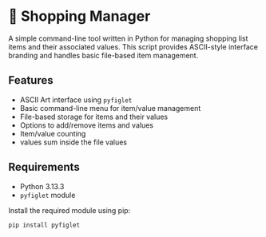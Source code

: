 # 🛒 Shopping Manager

A simple command-line tool written in Python for managing shopping list items and their associated values. This script provides ASCII-style interface branding and handles basic file-based item management.

## Features

- ASCII Art interface using `pyfiglet`
- Basic command-line menu for item/value management
- File-based storage for items and their values
- Options to add/remove items and values
- Item/value counting
- values sum inside the file values

## Requirements

- Python 3.13.3
- `pyfiglet` module

Install the required module using pip:

```bash
pip install pyfiglet
